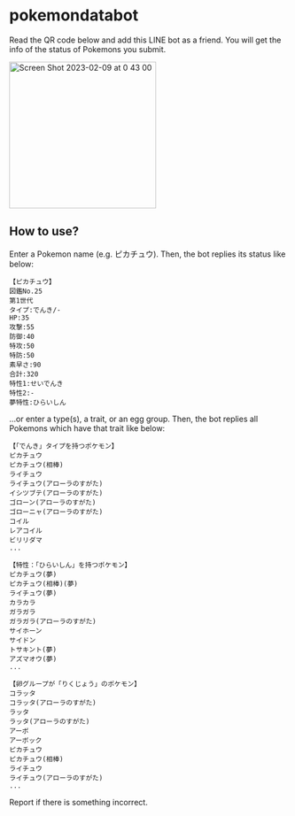# pokemondatabot

Read the QR code below and add this LINE bot as a friend.
You will get the info of the status of Pokemons you submit.

<img width="265" alt="Screen Shot 2023-02-09 at 0 43 00" src="https://user-images.githubusercontent.com/69415488/217579094-01e684e4-6734-4366-ad38-1ca35f006520.png">

## How to use?

Enter a Pokemon name (e.g. ピカチュウ).
Then, the bot replies its status like below:

```
【ピカチュウ】
図鑑No.25
第1世代
タイプ:でんき/-
HP:35
攻撃:55
防御:40
特攻:50
特防:50
素早さ:90
合計:320
特性1:せいでんき
特性2:-
夢特性:ひらいしん
```

...or enter a type(s), a trait, or an egg group.
Then, the bot replies all Pokemons which have that trait like below:

```
【「でんき」タイプを持つポケモン】
ピカチュウ
ピカチュウ(相棒)
ライチュウ
ライチュウ(アローラのすがた)
イシツブテ(アローラのすがた)
ゴローン(アローラのすがた)
ゴローニャ(アローラのすがた)
コイル
レアコイル
ビリリダマ
...
```

```
【特性：「ひらいしん」を持つポケモン】
ピカチュウ(夢)
ピカチュウ(相棒)(夢)
ライチュウ(夢)
カラカラ
ガラガラ
ガラガラ(アローラのすがた)
サイホーン
サイドン
トサキント(夢)
アズマオウ(夢)
...
```

```
【卵グループが「りくじょう」のポケモン】
コラッタ
コラッタ(アローラのすがた)
ラッタ
ラッタ(アローラのすがた)
アーボ
アーボック
ピカチュウ
ピカチュウ(相棒)
ライチュウ
ライチュウ(アローラのすがた)
...
```


Report if there is something incorrect.